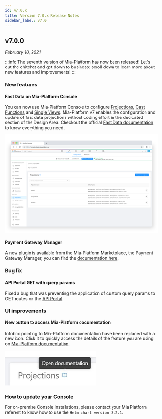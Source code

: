 ```yaml
---
id: v7.0.x
title: Version 7.0.x Release Notes
sidebar_label: v7.0
---
```


## v7.0.0

_February 10, 2021_

:::info
The seventh version of Mia-Platform has now been released! Let's cut the chitchat and get down to business: scroll down to learn more about new features and improvements!
:::

### New features

#### Fast Data on Mia-Platform Console

You can now use Mia-Platform Console to configure [Projections](../fast_data/create_projection), [Cast Functions](../fast_data/cast_functions) and [Single Views](../fast_data/single_view). Mia-Platform v7 enables the configuration and update of fast data projections without coding effort in the dedicated section of the Design Area.
Checkout the official [Fast Data documentation](../fast_data/overview) to know everything you need.

![Fast Data screenshot](img/fastdata-browser.png)

#### Payment Gateway Manager

A new plugin is available from the Mia-Platform Marketplace, the Payment Gateway Manager, you can find the [documentation here](../runtime_suite/payment-gateway-manager/configuration).

### Bug fix

#### API Portal GET with query params

Fixed a bug that was preventing the application of custom query params to GET routes on the [API Portal](../development_suite/api-portal/api-documentations).  

### UI improvements

#### New button to access Mia-Platform documentation

Infobox pointing to Mia-Platform documentation have been replaced with a new icon. Click it to quickly access the details of the feature you are using on [Mia-Platform documentation](https://docs.mia-platform.eu/).  

![new infobox image](img/new-infobox.jpg)  

### How to update your Console

For on-premise Console installations, please contact your Mia Platform referent to know how to use the `Helm chart version 3.2.1`.

